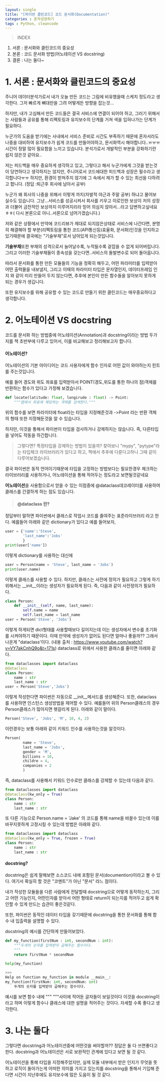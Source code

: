```yaml
---
layout: single
title: "[파이썬 클린코드] 코드 문서화(Documentation)"
categories : 혼자성장하기
tags : Python, cleancode
---
```


> INDEX
1. 서론 : 문서화와 클린코드의 중요성
2. 본론 : 코드 문서화 방법(어노테이션 VS docstring)
3. 결론 : 나는 둘다~

# 1. 서론 : 문서화와 클린코드의 중요성

주니어 데이터분석가로서 내가 오늘 만든 코드는 그림에 비유했을때 스케치 정도라고 생각한다. 그저 빠르게 뼈대만을 그려 어떻게든 방향을 잡는것...

하지만, 내가 고심해서 만든 코드들은 결국 서비스에 연결이 되어야 하고, 그러기 위해서는 사람들과 공유를 통해 리펙토링과 유지보수의 단계를 거쳐 색을 입혀나가는 단계가 필요하다.

누군가의 도움을 받기에는 사내에서 서비스 준비로 시간도 부족하기 때문에 혼자서라도 나중을 대비하여 유지보수가 쉽게 코드를 만들어야하고, 문서화역시 해야합니다..ㅠㅠㅠ 시간이 정말 많이 필요함을 느끼고 있습니다. 
분석가로서 개발적인 부분을 강화하기란 쉽지 않은것 같아요.. 

저는 피드백을 매우 중요하게 생각하고 있고, 그렇다고 해서 누군가에게 그것을 받는것이 당연하다고 생각하지는 않지만, 주니어로서 코드에대한 피드백과 성장은 필수라고 생각합니다ㅠㅠ 하지만, 환경이 받쳐주지 않기에 그 속에서 제가 할 수 있는 최선을 다하려고 합니다. (정답 :퇴근후 회사에 남아서 공부)

누군가 왜 회사의 나중을 위해서 이렇게 까지(자발적 야근과 주말 공부) 하냐고 물어보실수도 있습니다.
그냥...서비스를 성공시켜서 회사를 키우고 이로인한 보상이 저의 성장과 더불어 금전적인 보상까지 이루어지리라 믿어 의심치 않아서...라고 답변하고싶네요 ㅎㅎ( 다시 본론으로 아니..서론으로 넘어가겠습니다.)

저와 같은 상황에서 만약에 코드리뷰가 제대로 되지않은상태로 서비스에 나간다면, 분명히 해결해야 할 부분(리펙토링을 통한 코드(API통신등)효율화, 문서화)인것을 인지하고 있기때문에 결국에는 "기술부채"로서 남아있게 되는것입니다.

**기술부채**또한 부채의 성격으로서 늘어날수록, 누적될수록 겉잡을 수 없게 되어버립니다. 그리고 이러한 기술부채들이 종속성을 갖는다면..서비스의 돌발변수로 되어 돌아옵니다.

따라서 문서화를 통한 만든 모듈들의 기능을 정확히 해두고, 어떤 파라미터를 입력받아 어떤 출력물을 내보낼지, 그리고 이때의 파라미터 타입은 문자열인지, 데이터프레임 인지 와 같이 미리 만들어 두지 않는다면, 추후에 본인이 만든 함수들을 알아보지 못하게 되는 경우가 생깁니다. 

또한 유지보수를 위해 공유할 수 있는 코드로 만들기 위한 클린코드는 매우중요하다고 생각합니다.

# 2. 어노테이션 VS docstring

코드를 문서화 하는 방법중에 어노테이션(Annotation)과 docstring이라는 방법 두가지를 책 초반부에 다루고 있어서, 이를 비교해보고 정리해보고자 합니다.

#### 어노테이션?
어노테이션의 기본 아이디어는 코드 사용자에게 함수 인자로 어떤 값이 와야하는지 힌트를 주는것입니다. 

예를 들어 경도와 위도 좌표를 입력받아서 POINT(경도,위도를 통한 하나의 점)객체를 반환하는 함수가 있다고 가정해 보겠습니다. 
```python
def locate(latitude: float, longirude : float) -> Point:
	"""맵에서 좌표에 해당하는 객체를 검색한다."""
```

위의 함수를 보면 파라미터에 float라는 타입을 지정해준것과 ->Point 라는 반환 객체의 형태 또한 지정해둔것을 알 수 있습니다. 

하지만, 이것을 통해서 파이썬이 타입을 검사하거나 강제하지는 않습니다. 즉, 다른타입을 넣어도 작동을 하긴합니다. 

> 그렇다면? 특정타입을 강제하는 방법이 있을까?
찾아보니 "mypy", "pytype"라는 타입체크 라이브러리가 있다고 하고, 책에서 추후에 다룬다고하니 그때 같이 다루어보겠습니다.

결국 파이썬은 동적 언어이기때문에 타입을 고정하는 방법보다는 필요한경우 체크하는 라이브러리를 사용하거나, 어노테이션을 통해 적어두는 정도라고 보면될것같네요

**어노테이션**을 사용함으로서 얻을 수 있는 이점중에 @dataclass데코레이터를 사용하여 클래스를 간결하게 하는 점도 있습니다.

>#### @dataclass 란?
정답부터 말하면 파이썬에서 클래스로 작업시 코드를 줄여주는 표준라이브러리 라고 한다.
예를들어 아래와 같은 dictionary가 있다고 예를 들어보자,
```python
user = {'name':'Steve',
		'last_name':'Jobs'
        }
print(user['name'])
```
이렇게 dictionary를 사용하는 대신에
```python
user = Person(name = 'Steve', last_name = 'Jobs')
print(user.name)
```
이렇게 클래스를 사용할 수 있다. 하지만, 클래스는 사전에 정의가 필요하고 그렇게 하기위해서는 __init__이라는 생성자가 필요하게 된다.
즉, 다음과 같이 사전정의가 필요하다.
```python
class Person:
	def __init__(self, name, last_name):
    	self.name = name
        self.last_name = last_name
user = Person('Steve', 'Jobs')
```
이렇게 하게되면 dict형태를 사용할때보다 길어지는데 이는 생성자에서 변수를 초기화를 시켜야하기 때문이다.
이때 만약에 생성자가 없어도 된다면 얼마나 좋을까?? 그래서 나온게 "dataclass'이다.
(내용 출처 : <https://www.youtube.com/watch?v=VY7akCnhQ9o&t=171s>)
dataclass로 위에서 사용한 클래스를 줄이면 아래와 같다.
```python
from dataclasses import dataclass
@dataclass
class Person:
	name : str
    last_name : str
user = Person('Steve','Jobs')
```
이렇게 작성한다면 파이썬은 자동으로 __init__메서드를 생성해준다.
또한, dataclass를 사용하면 인스턴스 생성방법을 제어할 수 있다.
예를들어 위의 Person클래스의 경우 Person클래스가 많아지면 헷갈리게 된다.
아래와 같이 말이다.
```python
Person('Steve', 'Jobs', 'M', 10, 4, 2)
```
이런경우는 보통 아래와 같이 키워드 인수를 사용하는것을 알것이다.
```python
Person(
		name = 'Steve',
        last_name = 'Jobs',
        gender = 'M',
        billions = 10,
        childre = 4,
        companies = 2
        )
```
즉, dataclass를 사용해서 키워드 인수로만 클래스를 강제할 수 있는데 다음과 같다.
```python
from dataclasses import dataclass
@dataclass(kw_only = True)
class Person:
	name : str
    last_name : str
```
또 다른 기능으로 Person.name = 'Jake' 의 코드를 통해 name을 바꿀수 있는데 이를 바꾸지못하게 고정시킬 수 있는데 방법은 아래와 같다.
```python
from dataclasses import dataclass
@dataclass(kw_only = True, frozen = True)
class Person:
	name : str
    last_name : str
```

#### docstring?

docstring은 쉽게 말해보면 소스코드 내에 포함된 문서(documention)이라고 볼 수 있다. 여기서 확실히 할 것은 "코멘트"가 아닌 "문서" 라느 점이다.

내가 작성한 모듈들을 다른 사람에게 전달할때 docstring으로 어떻게 동작하는지, 그리고 어떤 기능인지, 어떤인자를 받아서 어떤 형태로 return이 되는지를 적어두고 쉽게 확인할 수 있게 만드는 습관이 좋은것같다.

또한, 파이썬은 동적인 데이터 타입을 갖기때문에 docstring을 통한 문서화를 통해 함수 내 입출력을 설명할 수 있다.

docstring의 예시를 간단하게 만들어보았다.

```python
def my_function(firstNum : int, secondNum : int):
	"""두개의 숫자를 입력받아 곱해주는 함수이다.
    """
    return firstNum * secondNum
    
help(my_function)

>>> 
Help on function my_function in module __main__:
my_function(firstNum: int, secondNum: int)
    두개의 숫자를 입력받아 곱해주는 함수이다.
```
예시를 보면 함수 내에 """ """사이에 적어둔 글자들이 보일것이다 이것을 docstring이라고 하며 이렇게 함수나 클래스에 대한 설명을 적어주는 것이다.
자세할 수록 좋다고 생각한다.


# 3. 나는 둘다
그렇다면 docstring과 어노테이션중에 어떤것을 써야할까??
정답은 둘 다 쓰면좋다고 한다. docstring과 어노테이션은 서로 보완적인 관계에 있다고 보면 될 것 같다.

어노테이션을 통해 타입을 지정해주었지만, 실제 모듈 내부에서 받은 인지가 무엇을 뜻하고 로직이 돌아가는게 어떠한 의미를 가지고 있는지를 docstring을 통해서 기입해 준다면 시간이 지난후에도 유지보수에 많은 도움이 될 것 같다.